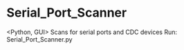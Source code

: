 # Serial_Port_Scanner
<Python, GUI>
Scans for serial ports and CDC devices
Run: Serial_Port_Scanner.py
